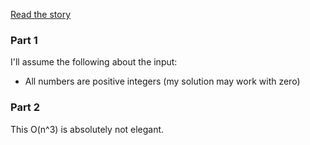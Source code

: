 [Read the story](./STORY.md)

### Part 1

I'll assume the following about the input:
- All numbers are positive integers (my solution may work with zero)

### Part 2

This O(n^3) is absolutely not elegant.
